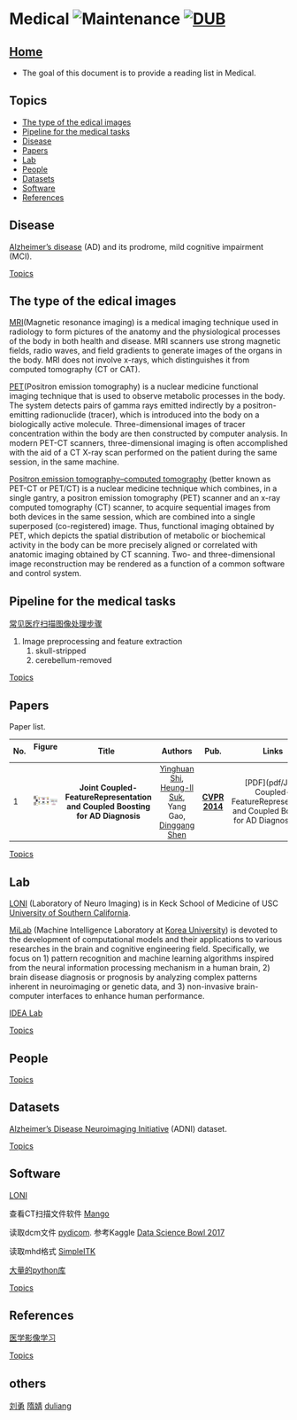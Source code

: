 # Medical ![Maintenance](https://img.shields.io/maintenance/yes/2017.svg) [![DUB](https://img.shields.io/dub/l/vibe-d.svg)](LICENSE)
## [Home](../../README.md)
- The goal of this document is to provide a reading list in Medical.


## Topics
- [The type of the edical images](#the-type-of-the-medical-images)
- [Pipeline for the medical tasks](#pipeline-for-the-medical-tasks)
- [Disease](#disease)
- [Papers](#papers)
- [Lab](#lab)
- [People](#people)
- [Datasets](#datasets)
- [Software](#software)
- [References](#references) 

## Disease
 [Alzheimer’s disease](https://en.wikipedia.org/wiki/Alzheimer%27s_disease) (AD) and its prodrome, mild cognitive impairment (MCI).

[Topics](#topics)

## The type of the edical images
[MRI](https://en.wikipedia.org/wiki/Magnetic_resonance_imaging)(Magnetic resonance imaging)
is a medical imaging technique used in radiology to form pictures of the anatomy and the physiological processes of the body in both health and disease. MRI scanners use strong magnetic fields, radio waves, and field gradients to generate images of the organs in the body. MRI does not involve x-rays, which distinguishes it from computed tomography (CT or CAT).

[PET](https://en.wikipedia.org/wiki/Positron_emission_tomography)(Positron emission tomography)
is a nuclear medicine functional imaging technique that is used to observe metabolic processes in the body. The system detects pairs of gamma rays emitted indirectly by a positron-emitting radionuclide (tracer), which is introduced into the body on a biologically active molecule. Three-dimensional images of tracer concentration within the body are then constructed by computer analysis. In modern PET-CT scanners, three-dimensional imaging is often accomplished with the aid of a CT X-ray scan performed on the patient during the same session, in the same machine.

[Positron emission tomography–computed tomography](https://en.wikipedia.org/wiki/PET-CT) (better known as PET-CT or PET/CT) is a nuclear medicine technique which combines, in a single gantry, a positron emission tomography (PET) scanner and an x-ray computed tomography (CT) scanner, to acquire sequential images from both devices in the same session, which are combined into a single superposed (co-registered) image. Thus, functional imaging obtained by PET, which depicts the spatial distribution of metabolic or biochemical activity in the body can be more precisely aligned or correlated with anatomic imaging obtained by CT scanning. Two- and three-dimensional image reconstruction may be rendered as a function of a common software and control system.

## Pipeline for the medical tasks

[常见医疗扫描图像处理步骤](http://shartoo.github.io/medical_image_process/)
<ol>
<li>Image preprocessing and feature extraction
	<ol>
		<li>skull-stripped </li>
		<li>cerebellum-removed</li>
	</ol>
</li>
</ol>


[Topics](#topics)

## Papers
Paper list.

|No.  |Figure   |Title   |Authors  |Pub.  |Links|Datasets|
|-----|:-----:|:-----:|:-----:|:-----:|:---:|:---:|
|1|![Smile](paper_image/shiyinghuang2014cvpr.png)|__Joint Coupled-FeatureRepresentation and Coupled Boosting for AD Diagnosis__|[Yinghuan Shi](https://cs.nju.edu.cn/shiyh/), [Heung-Il Suk](https://www.ku-milab.org/people), Yang Gao, [Dinggang Shen](https://www.unc.edu/~dgshen/) |__[CVPR 2014](http://www.cvpapers.com/cvpr2014.html)__|[PDF](pdf/Joint Coupled-FeatureRepresentation and Coupled Boosting for AD Diagnosis.pdf) <br/> | ADNI|

[Topics](#topics)

## Lab
[LONI](http://loni.usc.edu/) (Laboratory of Neuro Imaging) is in Keck School of Medicine of USC 
[University of Southern California](https://www.usc.edu/).

[MiLab](https://www.ku-milab.org/) (Machine Intelligence Laboratory at [Korea University](https://www.korea.edu/)) is devoted to the development of computational models and their applications to various researches in the brain and cognitive engineering field. Specifically, we focus on 1) pattern recognition and machine learning algorithms inspired from the neural information processing mechanism in a human brain, 2) brain disease diagnosis or prognosis by analyzing complex patterns inherent in neuroimaging or genetic data, and 3) non-invasive brain-computer interfaces to enhance human performance.

[IDEA Lab](http://www.med.unc.edu/bric/ideagroup/core-labs/idea-research-lab)

[Topics](#topics)

## People

[Topics](#topics)

## Datasets
[Alzheimer’s Disease Neuroimaging Initiative](http://adni.loni.usc.edu/) (ADNI) dataset.

[Topics](#topics)

## Software
[LONI](http://loni.usc.edu/Software/)

查看CT扫描文件软件 [Mango](http://ric.uthscsa.edu/mango/)

读取dcm文件 [pydicom](http://pydicom.readthedocs.io/en/stable/getting_started.html). 参考Kaggle [Data Science Bowl 2017](https://www.kaggle.com/c/data-science-bowl-2017/data)

读取mhd格式 [SimpleITK](http://www.simpleitk.org/)

[大量的python库](http://www.nipy.org)

[Topics](#topics)

## References
[医学影像学习](http://www.yxppt.com/)

[Topics](#topics)


## others
[刘勇](http://www.cebs.ac.cn/duiwu_teacher.php?id=88) 
[隋婧](http://www.cebs.ac.cn/duiwu_teacher.php?id=66)
[duliang](https://github.com/liangdu/Deep-Learning-for-Medical-Applications)
